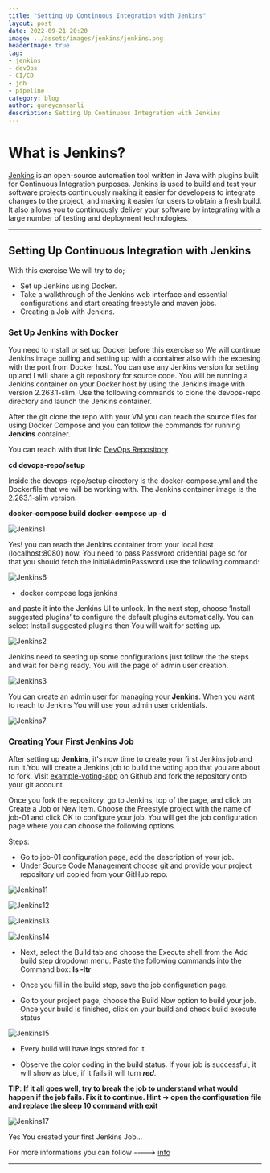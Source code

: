 ```yaml
---
title: "Setting Up Continuous Integration with Jenkins"
layout: post
date: 2022-09-21 20:20
image: ../assets/images/jenkins/jenkins.png
headerImage: true
tag:
- jenkins
- devOps
- CI/CD
- job
- pipeline
category: blog
author: guneycansanli
description: Setting Up Continuous Integration with Jenkins
---
```


# What is Jenkins?

[Jenkins][1] is an open-source automation tool written in Java with plugins built for Continuous Integration purposes. Jenkins is used to build and test your software projects continuously making it easier for developers to integrate changes to the project, and making it easier for users to obtain a fresh build. It also allows you to continuously deliver your software by integrating with a large number of testing and deployment technologies.

---

## Setting Up Continuous Integration with Jenkins

With this exercise We will try to do;

* Set up Jenkins using Docker.
* Take a walkthrough of the Jenkins web interface and essential configurations and start creating freestyle and maven jobs.
* Creating a Job with Jenkins.

### Set Up Jenkins with Docker

You need to install or set up Docker before this exercise so We will continue Jenkins image pulling and setting up with a container also with the exoesing with the port from Docker host. You can use any Jenkins version for setting up and I will share a git repository for source code. You will be running a Jenkins container on your Docker host by using the Jenkins image with version 2.263.1-slim. Use the  following commands to clone the devops-repo directory and launch the Jenkins container.

After the git clone the repo with your VM you can reach the source files for using Docker Compose and you can follow the commands for running **Jenkins** container.


You can reach with that link: [DevOps Repository][2]


**cd devops-repo/setup** 

Inside the devops-repo/setup directory is the docker-compose.yml and the Dockerfile
that we will be working with. The Jenkins container image is the 2.263.1-slim version.

**docker-compose build**
**docker-compose up -d**


![Jenkins1][3]


Yes! you can reach the Jenkins container from your local host (localhost:8080) now. You need to pass Password cridential page so for that you should fetch the initialAdminPassword use the following command:

![Jenkins6][6]


* docker compose logs jenkins

and paste it into the Jenkins UI to unlock. In the next step, choose ‘Install suggested plugins’ to configure the default plugins automatically. You can select Install suggested plugins then You will wait for setting up.


![Jenkins2][4]

Jenkins need to seeting up some configurations just follow the the steps and wait for being ready. You will the page of admin user creation.

![Jenkins3][5]

You can create an admin user for managing your **Jenkins**. When you want to reach to Jenkins You will use your admin user cridentials.

![Jenkins7][7]


### Creating Your First Jenkins Job

After setting up **Jenkins**, it's now time to create your first Jenkins job and run it.You will create a Jenkins job to build the voting app that you are about to fork. Visit [example-voting-app][8] on Github and fork the repository onto your git account.

Once you fork the repository, go to Jenkins, top of the page, and click on Create a Job or New Item. Choose the Freestyle project with the name of job-01 and click OK to configure your job. You will get the job configuration page where you can choose the following options. 

Steps:
* Go to job-01 configuration page, add the description of your job.
* Under Source Code Management choose git and provide your project repository url copied from your GitHub repo.


![Jenkins11][9]


![Jenkins12][10]


![Jenkins13][11]


![Jenkins14][12]


* Next, select the Build tab and choose the Execute shell from the Add build step dropdown menu. Paste the following commands into the Command box: **ls -ltr**

* Once you fill in the build step, save the job configuration page.

* Go to your project page, choose the Build Now option to build your job. Once your build
is finished, click on your build and check build execute status


![Jenkins15][13]


* Every build will have logs stored for it.

* Observe the color coding in the build status. If your job is successful, it will show as blue,
if it fails it will turn ***red***.

**TIP**: **If it all goes well, try to break the job to understand what would happen if the job fails. Fix it**
**to continue. Hint -> open the configuration file and replace the sleep 10 command with exit**


![Jenkins17][15]


Yes You created your first Jenkins Job...



For more informations you can follow ----> [info][16]



---

[1]: https://www.jenkins.io/
[2]: https://github.com/guneycansanli/devops-repo.git
[3]: ../assets/images/jenkins/jenkins9.PNG
[4]: ../assets/images/jenkins/jenkins1.PNG
[5]: ../assets/images/jenkins/jenkins2.PNG
[6]: ../assets/images/jenkins/jenkins10.PNG
[7]: ../assets/images/jenkins/jenkins3.PNG
[8]: https://github.com/generalwork/example-voting-app.git
[9]: ../assets/images/jenkins/jenkins11.PNG
[10]: ../assets/images/jenkins/jenkins12.PNG
[11]: ../assets/images/jenkins/jenkins13.PNG
[12]: ../assets/images/jenkins/jenkins14.PNG
[13]: ../assets/images/jenkins/jenkins15.PNG
[14]: ../assets/images/jenkins/jenkins16.PNG
[15]: ../assets/images/jenkins/jenkins17.PNG
[16]: https://www.guru99.com/create-builds-jenkins-freestyle-project.html
